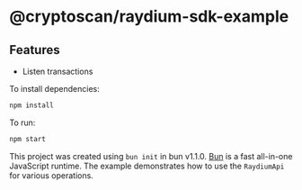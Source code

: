 # @cryptoscan/raydium-sdk-example

## Features

- Listen transactions

To install dependencies:

```bash
npm install
```

To run:

```bash
npm start
```

This project was created using `bun init` in bun v1.1.0. [Bun](https://bun.sh) is a fast all-in-one JavaScript runtime. The example demonstrates how to use the `RaydiumApi` for various operations.
